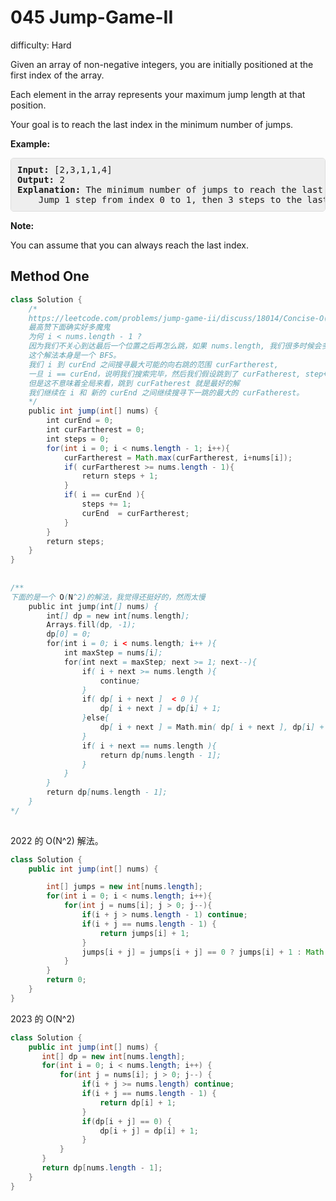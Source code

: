 # 045 Jump-Game-II

difficulty: Hard

<style>
        section pre{
          background-color: #eee;
          border: 1px solid #ddd;
          padding:10px;
          border-radius: 5px;
        }
      </style>
<section>
<div><p>Given an array of non-negative integers, you are initially positioned at the first index of the array.</p>
<p>Each element in the array represents your maximum jump length at that position.</p>
<p>Your goal is to reach the last index in the minimum number of jumps.</p>
<p><strong>Example:</strong></p>
<pre><strong>Input:</strong> [2,3,1,1,4]
<strong>Output:</strong> 2
<strong>Explanation:</strong> The minimum number of jumps to reach the last index is 2.
    Jump 1 step from index 0 to 1, then 3 steps to the last index.</pre>
<p><strong>Note:</strong></p>
<p>You can assume that you can always reach the last index.</p>
</div></section>
 
 ## Method One 
 
``` Java
class Solution {
    /*
    https://leetcode.com/problems/jump-game-ii/discuss/18014/Concise-O(n)-one-loop-JAVA-solution-based-on-Greedy
    最高赞下面确实好多魔鬼
    为何 i < nums.length - 1 ?
    因为我们不关心到达最后一个位置之后再怎么跳，如果 nums.length, 我们很多时候会多跳一次才停止。
    这个解法本身是一个 BFS。
    我们 i 到 curEnd 之间搜寻最大可能的向右跳的范围 curFartherest,
    一旦 i == curEnd，说明我们搜索完毕，然后我们假设跳到了 curFatherest, step+=1 。
    但是这不意味着全局来看，跳到 curFatherest 就是最好的解
    我们继续在 i 和 新的 curEnd 之间继续搜寻下一跳的最大的 curFatherest。
    */
    public int jump(int[] nums) {    
        int curEnd = 0;
        int curFartherest = 0;
        int steps = 0;
        for(int i = 0; i < nums.length - 1; i++){
            curFartherest = Math.max(curFartherest, i+nums[i]);
            if( curFartherest >= nums.length - 1){
                return steps + 1;
            }
            if( i == curEnd ){
                steps += 1;
                curEnd  = curFartherest;
            }
        }
        return steps;
    }
}
​
​
/**
下面的是一个 O(N^2)的解法，我觉得还挺好的，然而太慢
    public int jump(int[] nums) {
        int[] dp = new int[nums.length];
        Arrays.fill(dp, -1);
        dp[0] = 0;
        for(int i = 0; i < nums.length; i++ ){
            int maxStep = nums[i];
            for(int next = maxStep; next >= 1; next--){
                if( i + next >= nums.length ){
                    continue;
                }
                if( dp[ i + next ]  < 0 ){
                    dp[ i + next ] = dp[i] + 1;
                }else{
                    dp[ i + next ] = Math.min( dp[ i + next ], dp[i] + 1);
                }
                if( i + next == nums.length ){
                    return dp[nums.length - 1];
                }
            }
        }
        return dp[nums.length - 1];
    }
*/
​
```

2022 的 O(N^2) 解法。

```java
class Solution {
    public int jump(int[] nums) {

        int[] jumps = new int[nums.length];
        for(int i = 0; i < nums.length; i++){
            for(int j = nums[i]; j > 0; j--){
                if(i + j > nums.length - 1) continue;
                if(i + j == nums.length - 1) {
                    return jumps[i] + 1;
                }
                jumps[i + j] = jumps[i + j] == 0 ? jumps[i] + 1 : Math.min(jumps[i + j], jumps[i] + 1);
            }
        }
        return 0;
    }
}
```

2023 的 O(N^2)

```java
class Solution {
    public int jump(int[] nums) {
       int[] dp = new int[nums.length];
       for(int i = 0; i < nums.length; i++) {
           for(int j = nums[i]; j > 0; j--) {
                if(i + j >= nums.length) continue;
                if(i + j == nums.length - 1) {
                    return dp[i] + 1;
                }
                if(dp[i + j] == 0) {
                    dp[i + j] = dp[i] + 1;
                }
           }
       }
       return dp[nums.length - 1];
    }
}
```
